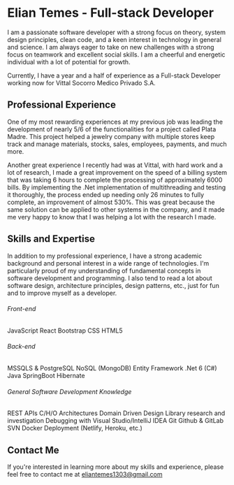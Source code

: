 # Elian Temes - Full-stack Developer
I am a passionate software developer with a strong focus on theory, system design principles, clean code, and a keen interest in technology in general and science. I am always eager to take on new challenges with a strong focus on teamwork and excellent social skills. I am a cheerful and energetic individual with a lot of potential for growth.

Currently, I have a year and a half of experience as a Full-stack Developer working now for Vittal Socorro Medico Privado S.A.

## Professional Experience
One of my most rewarding experiences at my previous job was leading the development of nearly 5/6 of the functionalities for a project called Plata Madre. This project helped a jewelry company with multiple stores keep track and manage materials, stocks, sales, employees, payments, and much more.

Another great experience I recently had was at Vittal, with hard work and a lot of research, I made a great improvement on the speed of a billing system that was taking 6 hours to complete the processing of approximately 6000 bills. By implementing the .Net implementation of multithreading and testing it thoroughly, the process ended up needing only 26 minutes to fully complete, an improvement of almost 530%. This was great because the same solution can be applied to other systems in the company, and it made me very happy to know that I was helping a lot with the research I made.

## Skills and Expertise
In addition to my professional experience, I have a strong academic background and personal interest in a wide range of technologies. I'm particularly proud of my understanding of fundamental concepts in software development and programming. I also tend to read a lot about software design, architecture principles, design patterns, etc., just for fun and to improve myself as a developer.

###### Front-end
JavaScript
React
Bootstrap
CSS
HTML5

###### Back-end
MSSQLS & PostgreSQL
NoSQL (MongoDB)
Entity Framework
.Net 6 (C#)
Java
SpringBoot
Hibernate

###### General Software Development Knowledge
REST APIs
C/H/O Architectures
Domain Driven Design
Library research and investigation
Debugging with Visual Studio/IntelliJ IDEA
Git
Github & GitLab
SVN
Docker
Deployment (Netlify, Heroku, etc.)

## Contact Me
If you're interested in learning more about my skills and experience, please feel free to contact me at eliantemes1303@gmail.com 
